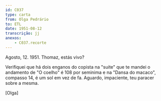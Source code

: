 ```yaml
---
id: C037
type: carta
from: Olga Pedrário
to: ETL
date: 1951-08-12
transcrição: jj
anexos:
    - C037.recorte
---
```


Agosto, 12. 1951.
Thomaz, estás vivo?

Verifiquei que há dois enganos do copista na "suite" que te mandei
o andamento de "O coelho" é 108 por seminima e na "Dansa do macaco",
compasso 14, é um sol em vez de fa. Aguardo, impaciente, teu paracer
sobre a mesma. 

[Olga]
